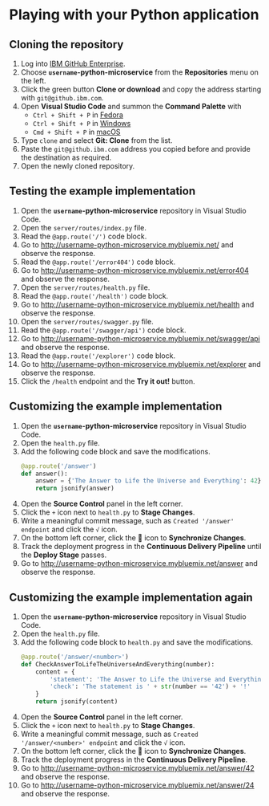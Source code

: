 # Playing with your Python application

## Cloning the repository

1. Log into [IBM GitHub Enterprise](https://github.ibm.com/).
1. Choose **`username`-python-microservice** from the **Repositories** menu on the left.
1. Click the green button **Clone or download** and copy the address starting with `git@github.ibm.com`.
1. Open **Visual Studio Code** and summon the **Command Palette** with
    * `Ctrl + Shift + P` in [Fedora](https://code.visualstudio.com/shortcuts/keyboard-shortcuts-linux.pdf)
    * `Ctrl + Shift + P` in [Windows](https://code.visualstudio.com/shortcuts/keyboard-shortcuts-windows.pdf)
    * `Cmd + Shift + P` in [macOS](https://code.visualstudio.com/shortcuts/keyboard-shortcuts-macos.pdf)
1. Type `clone` and select **Git: Clone** from the list.
1. Paste the `git@github.ibm.com` address you copied before and provide the destination as required.
1. Open the newly cloned repository.

## Testing the example implementation

1. Open the **`username`-python-microservice** repository in Visual Studio Code.
1. Open the `server/routes/index.py` file.
1. Read the `@app.route('/')` code block.
1. Go to <http://username-python-microservice.mybluemix.net/> and observe the response.
1. Read the `@app.route('/error404')` code block.
1. Go to <http://username-python-microservice.mybluemix.net/error404> and observe the response.
1. Open the `server/routes/health.py` file.
1. Read the `@app.route('/health')` code block.
1. Go to <http://username-python-microservice.mybluemix.net/health> and observe the response.
1. Open the `server/routes/swagger.py` file.
1. Read the `@app.route('/swagger/api')` code block.
1. Go to <http://username-python-microservice.mybluemix.net/swagger/api> and observe the response.
1. Read the `@app.route('/explorer')` code block.
1. Go to <http://username-python-microservice.mybluemix.net/explorer> and observe the response.
1. Click the `/health` endpoint and the **Try it out!** button.

## Customizing the example implementation

1. Open the **`username`-python-microservice** repository in Visual Studio Code.
1. Open the `health.py` file.
1. Add the following code block and save the modifications.
    ```Python
    @app.route('/answer')
    def answer():
        answer = {'The Answer to Life the Universe and Everything': 42}
        return jsonify(answer)
    ```
1. Open the **Source Control** panel in the left corner.
1. Click the `+` icon next to `health.py` to **Stage Changes**.
1. Write a meaningful commit message, such as `Created '/answer' endpoint` and click the `√` icon.
1. On the bottom left corner, click the :arrows_counterclockwise: icon to **Synchronize Changes**.
1. Track the deployment progress in the **Continuous Delivery Pipeline** until the **Deploy Stage** passes.
1. Go to <http://username-python-microservice.mybluemix.net/answer> and observe the response.

## Customizing the example implementation again

1. Open the **`username`-python-microservice** repository in Visual Studio Code.
1. Open the `health.py` file.
1. Add the following code block to `health.py` and save the modifications.
    ```Python
    @app.route('/answer/<number>')
    def CheckAnswerToLifeTheUniverseAndEverything(number):
        content = {
            'statement': 'The Answer to Life the Universe and Everything is ' + number + '.',
            'check': 'The statement is ' + str(number == '42') + '!'
        }
        return jsonify(content)
    ```
1. Open the **Source Control** panel in the left corner.
1. Click the `+` icon next to `health.py` to **Stage Changes**.
1. Write a meaningful commit message, such as `Created '/answer/<number>' endpoint` and click the `√` icon.
1. On the bottom left corner, click the :arrows_counterclockwise: icon to **Synchronize Changes**.
1. Track the deployment progress in the **Continuous Delivery Pipeline**.
1. Go to <http://username-python-microservice.mybluemix.net/answer/42> and observe the response.
1. Go to <http://username-python-microservice.mybluemix.net/answer/24> and observe the response.
